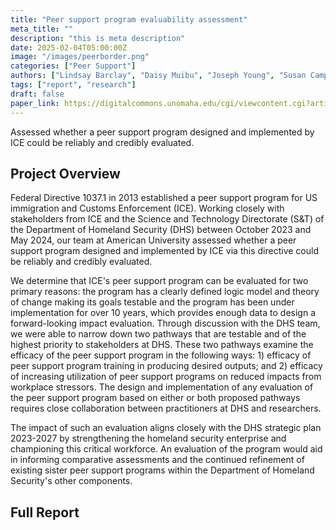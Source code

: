 ```yaml
---
title: "Peer support program evaluability assessment"
meta_title: ""
description: "this is meta description"
date: 2025-02-04T05:00:00Z
image: "/images/peerborder.png"
categories: ["Peer Support"]
authors: ["Lindsay Barclay", "Daisy Muibu", "Joseph Young", "Susan Campbell", "Michael Becker", "Sarah Lynch", "Ethan Ferguson", "Willow Kreutzer"]
tags: ["report", "research"]
draft: false
paper_link: https://digitalcommons.unomaha.edu/cgi/viewcontent.cgi?article=1132&context=ncitereportsresearch
---
```


Assessed whether a peer support program designed and implemented by ICE could be reliably and credibly evaluated.

<!--more-->

## Project Overview

Federal Directive 1037.1 in 2013 established a peer support program for US immigration and Customs Enforcement (ICE). Working closely with stakeholders from ICE and the Science and Technology Directorate (S&T) of the Department of Homeland Security (DHS) between October 2023 and May 2024, our team at American University assessed whether a peer support program designed and implemented by ICE via this directive could be reliably and credibly evaluated. 

We determine that ICE's peer support program can be evaluated for two primary reasons: the program has a clearly defined logic model and theory of change making its goals testable and the program has been under implementation for over 10 years, which provides enough data to design a forward-looking impact evaluation. Through discussion with the DHS team, we were able to narrow down two pathways that are testable and of the highest priority to stakeholders at DHS. These two pathways examine the efficacy of the peer support program in the following ways: 1) efficacy of peer support program training in producing desired outputs; and 2) efficacy of increasing utilization of peer support programs on reduced impacts from workplace stressors. The design and implementation of any evaluation of the peer support program based on either or both proposed pathways requires close collaboration between practitioners at DHS and researchers. 

The impact of such an evaluation aligns closely with the DHS strategic plan 2023-2027 by strengthening the homeland security enterprise and championing this critical workforce. An evaluation of the program would aid in informing comparative assessments and the continued refinement of existing sister peer support programs within the Department of Homeland Security's other components.

## Full Report
